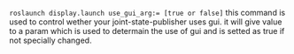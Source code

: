 `roslaunch display.launch use_gui_arg:= [true or false]`
this command is used to control wether your joint-state-publisher uses gui.
it will give value to a param which is used to determain the use of gui and is setted as true if not specially changed.
